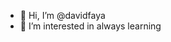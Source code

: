 - 👋 Hi, I’m @davidfaya
- 👀 I’m interested in always learning 


<!---
davidfaya/davidfaya is a ✨ special ✨ repository because its `README.md` (this file) appears on your GitHub profile.
You can click the Preview link to take a look at your changes.
--->

